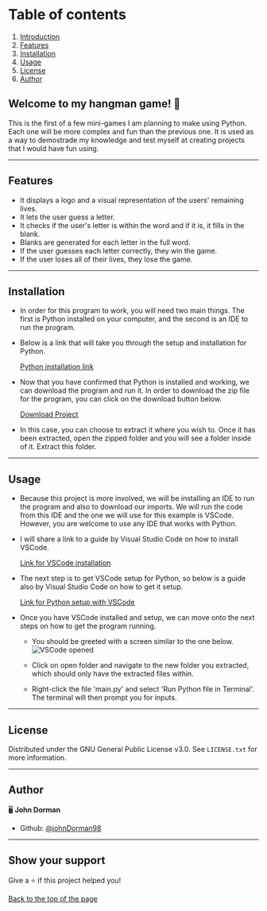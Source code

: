 <a id="toc"></a>
# Table of contents
 1. [Introduction](#introduction)
 2. [Features](#features)
 3. [Installation](#installation)
 4. [Usage](#usage)
 5. [License](#license)
 6. [Author](#author)

<a id="introduction"></a>
## Welcome to my hangman game! 👋 
This is the first of a few mini-games I am planning to make using Python. Each one will be more complex and fun than the previous one. It is used as a way to demostrade my knowledge and test myself at creating projects that I would have fun using.

---

<a name="features"></a>
## Features 
* It displays a logo and a visual representation of the users' remaining lives.
* It lets the user guess a letter.
* It checks if the user's letter is within the word and if it is, it fills in the blank.
* Blanks are generated for each letter in the full word.
* If the user guesses each letter correctly, they win the game.
* If the user loses all of their lives, they lose the game.

---

<a name="installation"></a>
## Installation 
* In order for this program to work, you will need two main things. The first is Python installed on your computer, and the second is an IDE to run the program.
* Below is a link that will take you through the setup and installation for Python.
  
    [Python installation link](https://medium.com/co-learning-lounge/how-to-download-install-python-on-windows-2021-44a707994013)

* Now that you have confirmed that Python is installed and working, we can download the program and run it. In order to download the zip file for the program, you can click on the download button below.

    [Download Project](https://github.com/johnDorman98/caesar-cipher/archive/refs/heads/main.zip)

* In this case, you can choose to extract it where you wish to. Once it has been extracted, open the zipped folder and you will see a folder inside of it. Extract this folder.

---

<a name="usage"></a>
## Usage  
* Because this project is more involved, we will be installing an IDE to run the program and also to download our imports. We will run the code from this IDE and the one we will use for this example is VSCode. However, you are welcome to use any IDE that works with Python.
* I will share a link to a guide by Visual Studio Code on how to install VSCode.
    
    [Link for VSCode installation](https://code.visualstudio.com/docs/setup/windows)

* The next step is to get VSCode setup for Python, so below is a guide also by Visual Studio Code on how to get it setup.

    [Link for Python setup with VSCode](https://code.visualstudio.com/docs/python/python-tutorial)

* Once you have VSCode installed and setup, we can move onto the next steps on how to get the program running.
  * You should be greeted with a screen similar to the one below.
    ![VSCode opened](https://user-images.githubusercontent.com/98963869/180655219-337d8971-e921-4ea5-898c-3d17d8c0235a.png)
  
  * Click on open folder and navigate to the new folder you extracted, which should only have the extracted files within.
  * Right-click the file 'main.py' and select 'Run Python file in Terminal'. The terminal will then prompt you for inputs.

---

<a name="license"></a>
## License 

Distributed under the GNU General Public License v3.0. See `LICENSE.txt` for more information.

---

<a name="author"></a>
## Author 

🖥️ **John Dorman**

* Github: [@johnDorman98](https://github.com/johnDorman98)

---

## Show your support

Give a ⭐️ if this project helped you!

[Back to the top of the page](#table-of-contents)
